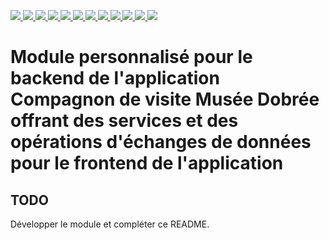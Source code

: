 <p>
  <a href="https://app.travis-ci.com/github/departement-loire-atlantique/jCompagnonMuseeDobree">
    <img src="https://api.travis-ci.com/departement-loire-atlantique/jCompagnonMuseeDobree.svg?branch=master" />
  </a>
  <a href="https://sonarcloud.io/organizations/departement-loire-atlantique">
    <img src="https://sonarcloud.io/api/project_badges/measure?project=departement-loire-atlantique_jCompagnonMuseeDobree&metric=ncloc" />
    <img src="https://sonarcloud.io/api/project_badges/measure?project=departement-loire-atlantique_jCompagnonMuseeDobree&metric=bugs" />
    <img src="https://sonarcloud.io/api/project_badges/measure?project=departement-loire-atlantique_jCompagnonMuseeDobree&metric=code_smells" />
    <img src="https://sonarcloud.io/api/project_badges/measure?project=departement-loire-atlantique_jCompagnonMuseeDobree&metric=coverage" />
    <img src="https://sonarcloud.io/api/project_badges/measure?project=departement-loire-atlantique_jCompagnonMuseeDobree&metric=duplicated_lines_density" />
    <img src="https://sonarcloud.io/api/project_badges/measure?project=departement-loire-atlantique_jCompagnonMuseeDobree&metric=sqale_rating" />
    <img src="https://sonarcloud.io/api/project_badges/measure?project=departement-loire-atlantique_jCompagnonMuseeDobree&metric=alert_status" />
    <img src="https://sonarcloud.io/api/project_badges/measure?project=departement-loire-atlantique_jCompagnonMuseeDobree&metric=reliability_rating" />
    <img src="https://sonarcloud.io/api/project_badges/measure?project=departement-loire-atlantique_jCompagnonMuseeDobree&metric=security_rating" />
    <img src="https://sonarcloud.io/api/project_badges/measure?project=departement-loire-atlantique_jCompagnonMuseeDobree&metric=sqale_index" />
    <img src="https://sonarcloud.io/api/project_badges/measure?project=departement-loire-atlantique_jCompagnonMuseeDobree&metric=vulnerabilities" />
    </a>
</p>

# Module personnalisé pour le backend de l'application **Compagnon de visite Musée Dobrée** offrant des services et des opérations d'échanges de données pour le frontend de l'application


## TODO

Développer le module et compléter ce README.
